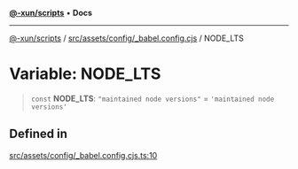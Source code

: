 [**@-xun/scripts**](../../../../../README.md) • **Docs**

***

[@-xun/scripts](../../../../../README.md) / [src/assets/config/\_babel.config.cjs](../README.md) / NODE\_LTS

# Variable: NODE\_LTS

> `const` **NODE\_LTS**: `"maintained node versions"` = `'maintained node versions'`

## Defined in

[src/assets/config/\_babel.config.cjs.ts:10](https://github.com/Xunnamius/xscripts/blob/d89809b1811fb99fb24fbfe0c6960a0e087bcc27/src/assets/config/_babel.config.cjs.ts#L10)
